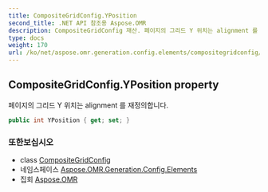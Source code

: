 ```yaml
---
title: CompositeGridConfig.YPosition
second_title: .NET API 참조용 Aspose.OMR
description: CompositeGridConfig 재산. 페이지의 그리드 Y 위치는 alignment 를 재정의합니다.
type: docs
weight: 170
url: /ko/net/aspose.omr.generation.config.elements/compositegridconfig/yposition/
---
```

## CompositeGridConfig.YPosition property

페이지의 그리드 Y 위치는 alignment 를 재정의합니다.

```csharp
public int YPosition { get; set; }
```

### 또한보십시오

* class [CompositeGridConfig](../)
* 네임스페이스 [Aspose.OMR.Generation.Config.Elements](../../compositegridconfig/)
* 집회 [Aspose.OMR](../../../)


